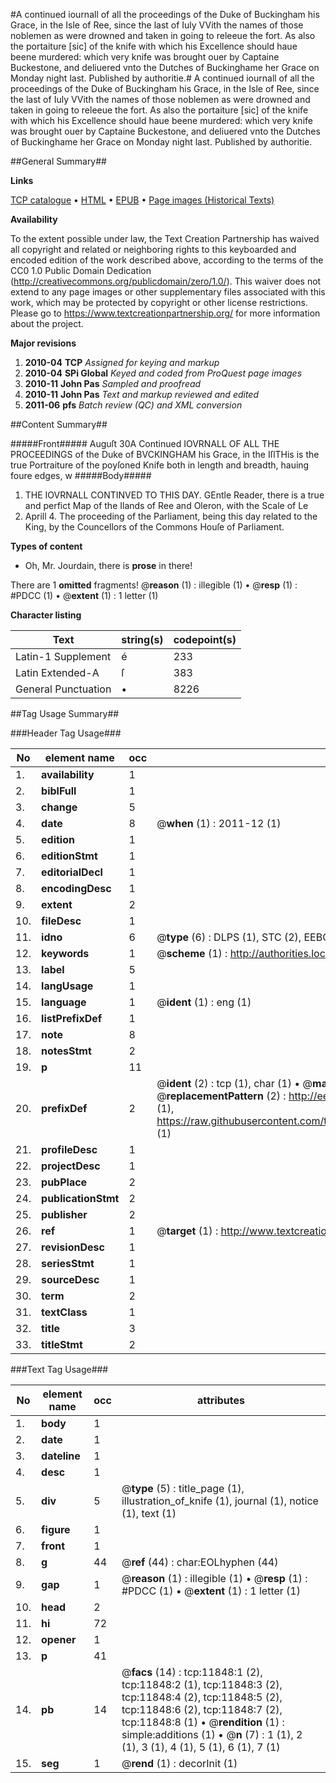 #A continued iournall of all the proceedings of the Duke of Buckingham his Grace, in the Isle of Ree, since the last of Iuly VVith the names of those noblemen as were drowned and taken in going to releeue the fort. As also the portaiture [sic] of the knife with which his Excellence should haue beene murdered: which very knife was brought ouer by Captaine Buckestone, and deliuered vnto the Dutches of Buckinghame her Grace on Monday night last. Published by authoritie.#
A continued iournall of all the proceedings of the Duke of Buckingham his Grace, in the Isle of Ree, since the last of Iuly VVith the names of those noblemen as were drowned and taken in going to releeue the fort. As also the portaiture [sic] of the knife with which his Excellence should haue beene murdered: which very knife was brought ouer by Captaine Buckestone, and deliuered vnto the Dutches of Buckinghame her Grace on Monday night last. Published by authoritie.

##General Summary##

**Links**

[TCP catalogue](http://www.ota.ox.ac.uk/tcp/)  • 
[HTML](http://tei.it.ox.ac.uk/tcp/Texts-HTML/free/A14/A14423.html)  • 
[EPUB](http://tei.it.ox.ac.uk/tcp/Texts-EPUB/free/A14/A14423.epub) • 
[Page images (Historical Texts)](https://historicaltexts.jisc.ac.uk/eebo-99846854e)

**Availability**

To the extent possible under law, the Text Creation Partnership has waived all copyright and related or neighboring rights to this keyboarded and encoded edition of the work described above, according to the terms of the CC0 1.0 Public Domain Dedication (http://creativecommons.org/publicdomain/zero/1.0/). This waiver does not extend to any page images or other supplementary files associated with this work, which may be protected by copyright or other license restrictions. Please go to https://www.textcreationpartnership.org/ for more information about the project.

**Major revisions**

1. __2010-04__ __TCP__ *Assigned for keying and markup*
1. __2010-04__ __SPi Global__ *Keyed and coded from ProQuest page images*
1. __2010-11__ __John Pas__ *Sampled and proofread*
1. __2010-11__ __John Pas__ *Text and markup reviewed and edited*
1. __2011-06__ __pfs__ *Batch review (QC) and XML conversion*

##Content Summary##

#####Front#####
Auguſt 30A Continued IOVRNALL OF ALL THE PROCEEDINGS of the Duke of BVCKINGHAM his Grace, in the IſlTHis is the true Portraiture of the poyſoned Knife both in length and breadth, hauing foure edges, w
#####Body#####

1. THE IOVRNALL CONTINVED TO THIS DAY.
GEntle Reader, there is a true and perfict Map of the Ilands of Ree and Oleron, with the Scale of Le
1. Aprill 4. The proceeding of the Parliament, being this day related to the King, by the Councellors of the Commons Houſe of Parliament.

**Types of content**

  * Oh, Mr. Jourdain, there is **prose** in there!

There are 1 **omitted** fragments! 
 @__reason__ (1) : illegible (1)  •  @__resp__ (1) : #PDCC (1)  •  @__extent__ (1) : 1 letter (1)

**Character listing**


|Text|string(s)|codepoint(s)|
|---|---|---|
|Latin-1 Supplement|é|233|
|Latin Extended-A|ſ|383|
|General Punctuation|•|8226|

##Tag Usage Summary##

###Header Tag Usage###

|No|element name|occ|attributes|
|---|---|---|---|
|1.|__availability__|1||
|2.|__biblFull__|1||
|3.|__change__|5||
|4.|__date__|8| @__when__ (1) : 2011-12 (1)|
|5.|__edition__|1||
|6.|__editionStmt__|1||
|7.|__editorialDecl__|1||
|8.|__encodingDesc__|1||
|9.|__extent__|2||
|10.|__fileDesc__|1||
|11.|__idno__|6| @__type__ (6) : DLPS (1), STC (2), EEBO-CITATION (1), PROQUEST (1), VID (1)|
|12.|__keywords__|1| @__scheme__ (1) : http://authorities.loc.gov/ (1)|
|13.|__label__|5||
|14.|__langUsage__|1||
|15.|__language__|1| @__ident__ (1) : eng (1)|
|16.|__listPrefixDef__|1||
|17.|__note__|8||
|18.|__notesStmt__|2||
|19.|__p__|11||
|20.|__prefixDef__|2| @__ident__ (2) : tcp (1), char (1)  •  @__matchPattern__ (2) : ([0-9\-]+):([0-9IVX]+) (1), (.+) (1)  •  @__replacementPattern__ (2) : http://eebo.chadwyck.com/downloadtiff?vid=$1&page=$2 (1), https://raw.githubusercontent.com/textcreationpartnership/Texts/master/tcpchars.xml#$1 (1)|
|21.|__profileDesc__|1||
|22.|__projectDesc__|1||
|23.|__pubPlace__|2||
|24.|__publicationStmt__|2||
|25.|__publisher__|2||
|26.|__ref__|1| @__target__ (1) : http://www.textcreationpartnership.org/docs/. (1)|
|27.|__revisionDesc__|1||
|28.|__seriesStmt__|1||
|29.|__sourceDesc__|1||
|30.|__term__|2||
|31.|__textClass__|1||
|32.|__title__|3||
|33.|__titleStmt__|2||


###Text Tag Usage###

|No|element name|occ|attributes|
|---|---|---|---|
|1.|__body__|1||
|2.|__date__|1||
|3.|__dateline__|1||
|4.|__desc__|1||
|5.|__div__|5| @__type__ (5) : title_page (1), illustration_of_knife (1), journal (1), notice (1), text (1)|
|6.|__figure__|1||
|7.|__front__|1||
|8.|__g__|44| @__ref__ (44) : char:EOLhyphen (44)|
|9.|__gap__|1| @__reason__ (1) : illegible (1)  •  @__resp__ (1) : #PDCC (1)  •  @__extent__ (1) : 1 letter (1)|
|10.|__head__|2||
|11.|__hi__|72||
|12.|__opener__|1||
|13.|__p__|41||
|14.|__pb__|14| @__facs__ (14) : tcp:11848:1 (2), tcp:11848:2 (1), tcp:11848:3 (2), tcp:11848:4 (2), tcp:11848:5 (2), tcp:11848:6 (2), tcp:11848:7 (2), tcp:11848:8 (1)  •  @__rendition__ (1) : simple:additions (1)  •  @__n__ (7) : 1 (1), 2 (1), 3 (1), 4 (1), 5 (1), 6 (1), 7 (1)|
|15.|__seg__|1| @__rend__ (1) : decorInit (1)|
